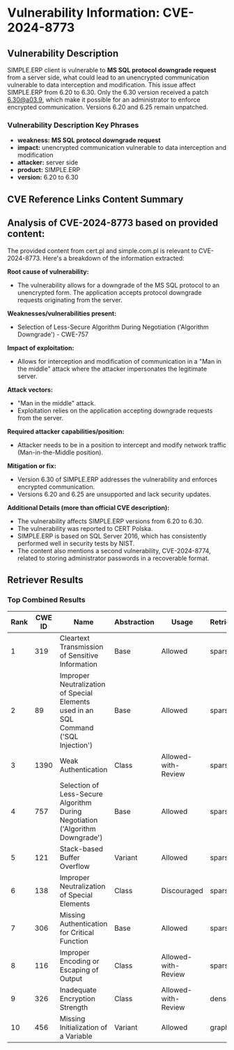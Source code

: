 # Vulnerability Information: CVE-2024-8773

## Vulnerability Description
SIMPLE.ERP client is vulnerable to **MS SQL protocol downgrade request** from a server side, what could lead to an unencrypted communication vulnerable to data interception and modification. This issue affect SIMPLE.ERP from 6.20 to 6.30. Only the 6.30 version received a patch 6.30@a03.9, which make it possible for an administrator to enforce encrypted communication. Versions 6.20 and 6.25 remain unpatched.

### Vulnerability Description Key Phrases
- **weakness:** **MS SQL protocol downgrade request**
- **impact:** unencrypted communication vulnerable to data interception and modification
- **attacker:** server side
- **product:** SIMPLE.ERP
- **version:** 6.20 to 6.30

## CVE Reference Links Content Summary
## Analysis of CVE-2024-8773 based on provided content:

The provided content from cert.pl and simple.com.pl is relevant to CVE-2024-8773. Here's a breakdown of the information extracted:

**Root cause of vulnerability:**

*   The vulnerability allows for a downgrade of the MS SQL protocol to an unencrypted form. The application accepts protocol downgrade requests originating from the server.

**Weaknesses/vulnerabilities present:**

*   Selection of Less-Secure Algorithm During Negotiation ('Algorithm Downgrade') - CWE-757

**Impact of exploitation:**

*   Allows for interception and modification of communication in a "Man in the middle" attack where the attacker impersonates the legitimate server.

**Attack vectors:**

*   "Man in the middle" attack.
*   Exploitation relies on the application accepting downgrade requests from the server.

**Required attacker capabilities/position:**

*   Attacker needs to be in a position to intercept and modify network traffic (Man-in-the-Middle position).

**Mitigation or fix:**

*   Version 6.30 of SIMPLE.ERP addresses the vulnerability and enforces encrypted communication.
*   Versions 6.20 and 6.25 are unsupported and lack security updates.

**Additional Details (more than official CVE description):**

*   The vulnerability affects SIMPLE.ERP versions from 6.20 to 6.30.
*   The vulnerability was reported to CERT Polska.
*   SIMPLE.ERP is based on SQL Server 2016, which has consistently performed well in security tests by NIST.
*   The content also mentions a second vulnerability, CVE-2024-8774, related to storing administrator passwords in a recoverable format.

## Retriever Results

### Top Combined Results

| Rank | CWE ID | Name | Abstraction | Usage  | Retrievers | Individual Scores |
|------|--------|------|-------------|-------|------------|-------------------|
| 1 | 319 | Cleartext Transmission of Sensitive Information | Base | Allowed | sparse | 0.364 |
| 2 | 89 | Improper Neutralization of Special Elements used in an SQL Command ('SQL Injection') | Base | Allowed | sparse | 0.352 |
| 3 | 1390 | Weak Authentication | Class | Allowed-with-Review | sparse | 0.344 |
| 4 | 757 | Selection of Less-Secure Algorithm During Negotiation ('Algorithm Downgrade') | Base | Allowed | sparse | 0.339 |
| 5 | 121 | Stack-based Buffer Overflow | Variant | Allowed | sparse | 0.338 |
| 6 | 138 | Improper Neutralization of Special Elements | Class | Discouraged | sparse | 0.331 |
| 7 | 306 | Missing Authentication for Critical Function | Base | Allowed | sparse | 0.328 |
| 8 | 116 | Improper Encoding or Escaping of Output | Class | Allowed-with-Review | sparse | 0.328 |
| 9 | 326 | Inadequate Encryption Strength | Class | Allowed-with-Review | dense | 0.553 |
| 10 | 456 | Missing Initialization of a Variable | Variant | Allowed | graph | 0.002 |

